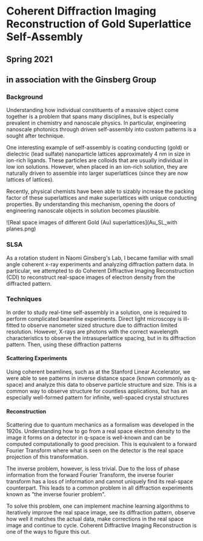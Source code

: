 # Coherent Diffraction Imaging Reconstruction of Gold Superlattice Self-Assembly

## Spring 2021
## in association with the Ginsberg Group

### Background

Understanding how individual constituents of a massive object come together is a problem that spans many disciplines, but is especially prevalent in chemistry and nanoscale physics. In particular, engineering nanoscale photonics through driven self-assembly into custom patterns is a sought after technique.

One interesting example of self-assembly is coating conducting (gold) or dielectric (lead sulfate) nanoparticle lattices approximately 4 nm in size in ion-rich ligands. These particles are colloids that are usually individual in low ion solutions. However, when placed in an ion-rich solution, they are naturally driven to assemble into larger superlattices (since they are now lattices of lattices).

Recently, physical chemists have been able to sizably increase the packing factor of these superlattices and make superlattices with unique conducting properties. By understanding this mechanism, opening the doors of engineering nanoscale objects in solution becomes plausible.

![Real space images of different Gold (Au) superlattices](Au_SL_with planes.png)


### SLSA

As a rotation student in Naomi Ginsberg's Lab, I became familiar with small angle coherent x-ray experiments and analyzing diffraction pattern data. In particular, we attempted to do Coherent Diffractive Imaging Reconstruction (CDI) to reconstruct real-space images of electron density from the diffracted pattern.


### Techniques

In order to study real-time self-assembly in a solution, one is required to perform complicated beamline experiments. Direct light microscopy is ill-fitted to observe nanometer sized structure due to diffraction limited resolution. However, X-rays are photons with the correct wavelength characteristics to observe the intrasuperlattice spacing, but in its diffraction pattern. Then, using these diffraction patterns

#### Scattering Experiments

Using coherent beamlines, such as at the Stanford Linear Accelerator, we were able to see patterns in inverse distance space (known commonly as q-space) and analyze this data to observe particle structure and size. This is a common way to observe structure for countless applications, but has an especially well-formed pattern for infinite, well-spaced crystal structures

#### Reconstruction

Scattering due to quantum mechanics as a formalism was developed in the 1920s. Understanding how to go from a real space electron density to the image it forms on a detector in q-space is well-known and can be computed computationally to good precision. This is equivalent to a forward Fourier Transform where what is seen on the detector is the real space projection of this transformation.

The inverse problem, however, is less trivial. Due to the loss of phase information from the forward Fourier Transform, the inverse fourier transform has a loss of information and cannot uniquely find its real-space counterpart. This leads to a common problem in all diffraction experiments known as "the inverse fourier problem".

To solve this problem, one can implement machine learning algorithms to iteratively improve the real space image, see its diffraction pattern, observe how well it matches the actual data, make corrections in the real space image and continue to cycle. Coherent Diffractive Imaging Reconstruction is one of the ways to figure this out.
